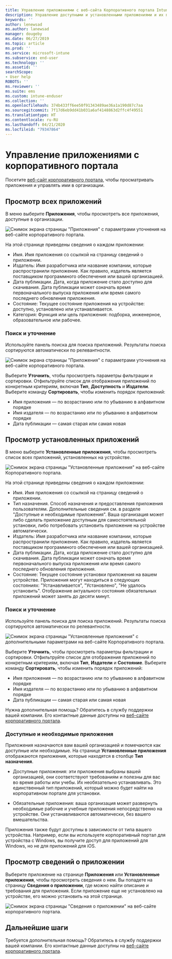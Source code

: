 ```yaml
---
title: Управление приложениями с веб-сайта Корпоративного портала Intune
description: Управление доступными и установленными приложениями и их просмотр
keywords: ''
author: lenewsad
ms.author: lanewsad
manager: dougeby
ms.date: 06/27/2019
ms.topic: article
ms.prod: ''
ms.service: microsoft-intune
ms.subservice: end-user
ms.technology: ''
ms.assetid: ''
searchScope:
- User help
ROBOTS: ''
ms.reviewer: ''
ms.suite: ems
ms.custom: intune-enduser
ms.collection: ''
ms.openlocfilehash: 374b433ff6ee50f91343489ae36a1a190d87c7aa
ms.sourcegitcommit: 7f17d6eb9dd41b031a6af4148863d2ffc4f49551
ms.translationtype: HT
ms.contentlocale: ru-RU
ms.lasthandoff: 04/21/2020
ms.locfileid: "79347864"
---
```

# <a name="manage-apps-from-the-company-portal-website"></a>Управление приложениями с корпоративного портала 
Посетите [веб-сайт корпоративного портала](https://portal.manage.microsoft.com), чтобы просматривать приложения и управлять ими в организации. 

## <a name="view-all-apps"></a>Просмотр всех приложений  
В меню выберите **Приложения**, чтобы просмотреть все приложения, доступные в организации. 

   ![Снимок экрана страницы "Приложения" с параметрами уточнения на веб-сайте корпоративного портала.](./media/intune-view-apps-1907.png)  

На этой странице приведены сведения о каждом приложении:  

* Имя. Имя приложения со ссылкой на страницу сведений о приложении.
* Издатель: Имя разработчика или название компании, которые распространили приложение. Как правило, издатель является поставщиком программного обеспечения или вашей организацией.  
* Дата публикации. Дата, когда приложение стало доступно для скачивания. Дата публикации может означать время первоначального выпуска приложения или время самого последнего обновления приложения.
* Состояние: Текущее состояние приложения на устройстве: доступно, установлено или устанавливается. 
* Категория: Функция или цель приложения: подборка, инженерное, образовательное или рабочее.  

### <a name="search-and-refine"></a>Поиск и уточнение   

Используйте панель поиска для поиска приложений. Результаты поиска сортируются автоматически по релевантности.  

   ![Снимок экрана страницы "Приложения" с параметрами уточнения на веб-сайте корпоративного портала.](./media/intune-refine-all-apps-1907.png)  

Выберите **Уточнить**, чтобы просмотреть параметры фильтрации и сортировки. Отфильтруйте список для отображения приложений по конкретным критериям, включая **Тип**, **Доступность** и **Издатели**. Выберите команду **Сортировать**, чтобы изменить порядок приложений:

* Имя приложения — по возрастанию или по убыванию в алфавитном порядке 
* Имя издателя — по возрастанию или по убыванию в алфавитном порядке 
* Дата публикации — самая старая или самая новая  

## <a name="view-installed-apps"></a>Просмотр установленных приложений  
В меню выберите **Установленные приложения**, чтобы просмотреть список всех приложений, установленных на устройстве.  

   ![Снимок экрана страницы "Установленные приложения" на веб-сайте Корпоративного портала.](./media/intune-installed-apps-1907.png)  


На этой странице приведены сведения о каждом приложении:  

* Имя. Имя приложения со ссылкой на страницу сведений о приложении.
* Тип назначения. Способ назначения и предоставления приложения пользователям. Дополнительные сведения см. в разделе "Доступные и необходимые приложения". Ваша организация может либо сделать приложение доступным для самостоятельной установки, либо потребовать установить приложение на устройстве автоматически.  
* Издатель: Имя разработчика или название компании, которые распространили приложение. Как правило, издатель является поставщиком программного обеспечения или вашей организацией.  
* Дата публикации. Дата, когда приложение стало доступно для скачивания. Дата публикации может означать время первоначального выпуска приложения или время самого последнего обновления приложения.
* Состояние: Текущее состояние установки приложения на вашем устройстве. Приложения могут находиться в следующих состояниях: "Устанавливается", "Установлено", "Не удалось установить". Отображение актуального состояния обязательных приложений может занять до десяти минут.  

### <a name="search-and-refine"></a>Поиск и уточнение  

Используйте панель поиска для поиска приложений. Результаты поиска сортируются автоматически по релевантности.  

   ![Снимок экрана страницы "Установленные приложения" с дополнительными параметрами на веб-сайте Корпоративного портала.](./media/intune-installed-refine-1907.png)  

Выберите **Уточнить**, чтобы просмотреть параметры фильтрации и сортировки. Отфильтруйте список для отображения приложений по конкретным критериям, включая **Тип**, **Издатели** и **Состояние**. Выберите команду **Сортировать**, чтобы изменить порядок приложений:

* Имя приложения — по возрастанию или по убыванию в алфавитном порядке  
* Имя издателя — по возрастанию или по убыванию в алфавитном порядке  
* Дата публикации — самая старая или самая новая  

Нужна дополнительная помощь? Обратитесь в службу поддержки вашей компании. Его контактные данные доступны на [веб-сайте корпоративного портала](https://go.microsoft.com/fwlink/?linkid=2010980).  

### <a name="available-and-required-apps"></a>Доступные и необходимые приложения
Приложения назначаются вам вашей организацией и помечаются как доступные или необходимые. На странице **Установленные приложения** отображаются приложения, которые находятся в столбце **Тип назначения**. 


* Доступные приложения: эти приложения выбраны вашей организацией, они соответствуют требованиям и полезны для вас во время работы или учебы. Их необязательно устанавливать. Это единственный тип приложений, который можно будет найти на корпоративном портале для установки. 

* Обязательные приложения: ваша организация может развернуть необходимые рабочие и учебные приложения непосредственно на устройстве. Они устанавливаются автоматически, без вашего вмешательства. 

Приложения также будут доступны в зависимости от типа вашего устройства. Например, если вы используете корпоративный портал для устройства с Windows, вы получите доступ для приложений для Windows, но не для приложений для iOS.  

## <a name="view-app-details"></a>Просмотр сведений о приложении  
Выберите приложение на странице **Приложения** или **Установленные приложения**, чтобы просмотреть сведения о нем. Вы попадете на страницу **Сведения о приложении**, где можно найти описание и требования для приложения. Если приложение еще не установлено на устройстве, его можно установить на этой странице. 


   ![Снимок экрана страницы "Сведения о приложении" на веб-сайте корпоративного портала.](./media/intune-app-details-1907.png)  

## <a name="next-steps"></a>Дальнейшие шаги
Требуется дополнительная помощь? Обратитесь в службу поддержки вашей компании. Его контактные данные доступны на [веб-сайте корпоративного портала](https://go.microsoft.com/fwlink/?linkid=2010980).  
